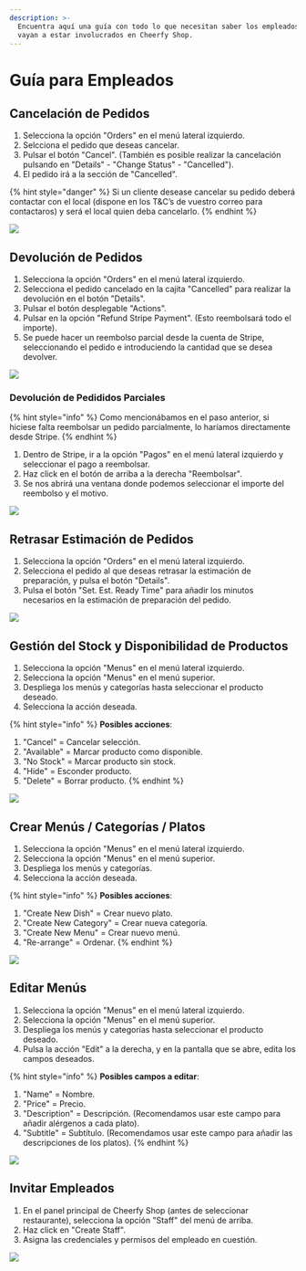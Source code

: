 ```yaml
---
description: >-
  Encuentra aquí una guía con todo lo que necesitan saber los empleados que
  vayan a estar involucrados en Cheerfy Shop.
---
```


# Guía para Empleados

## Cancelación de Pedidos

1. Selecciona la opción "Orders" en el menú lateral izquierdo.
2. Selcciona el pedido que deseas cancelar.
3. Pulsar el botón "Cancel". \(También es posible realizar la cancelación pulsando en "Details" - "Change Status" - "Cancelled"\).
4. El pedido irá a la sección de "Cancelled".

{% hint style="danger" %}
Si un cliente desease cancelar su pedido deberá contactar con el local \(dispone en los T&C’s de vuestro correo para contactaros\) y será el local quien deba cancelarlo.
{% endhint %}

![](.gitbook/assets/image%20%2874%29.png)

## Devolución de Pedidos

1. Selecciona la opción "Orders" en el menú lateral izquierdo.
2. Selecciona el pedido cancelado en la cajita "Cancelled" para realizar la devolución en el botón "Details".
3. Pulsar el botón desplegable "Actions".
4. Pulsar en la opción "Refund Stripe Payment". \(Esto reembolsará todo el importe\).
5. Se puede hacer un reembolso parcial desde la cuenta de Stripe, seleccionando el pedido e introduciendo la cantidad que se desea devolver.

![](.gitbook/assets/image%20%2883%29.png)

### Devolución de Pedididos Parciales

{% hint style="info" %}
Como mencionábamos en el paso anterior, si hiciese falta reembolsar un pedido parcialmente, lo haríamos directamente desde Stripe.
{% endhint %}

1. Dentro de Stripe, ir a la opción "Pagos" en el menú lateral izquierdo y seleccionar el pago a reembolsar.
2. Haz click en el botón de arriba a la derecha "Reembolsar".
3. Se nos abrirá una ventana donde podemos seleccionar el importe del reembolso y el motivo.

![](.gitbook/assets/image%20%2886%29.png)

## Retrasar Estimación de Pedidos

1. Selecciona la opción "Orders" en el menú lateral izquierdo.
2. Selecciona el pedido al que deseas retrasar la estimación de preparación, y pulsa el botón "Details".
3. Pulsa el botón "Set. Est. Ready Time" para añadir los minutos necesarios en la estimación de preparación del pedido.

![](.gitbook/assets/image%20%2877%29.png)

## Gestión del Stock y Disponibilidad de Productos

1. Selecciona la opción "Menus" en el menú lateral izquierdo.
2. Selecciona la opción "Menus" en el menú superior.
3. Despliega los menús y categorías hasta seleccionar el producto deseado.
4. Selecciona la acción deseada.

{% hint style="info" %}
**Posibles acciones**:

1. "Cancel" = Cancelar selección.
2. "Available" = Marcar producto como disponible.
3. "No Stock" = Marcar producto sin stock.
4. "Hide" = Esconder producto.
5. "Delete" = Borrar producto.
{% endhint %}

![](.gitbook/assets/image%20%2871%29.png)

## Crear Menús / Categorías / Platos

1. Selecciona la opción "Menus" en el menú lateral izquierdo.
2. Selecciona la opción "Menus" en el menú superior.
3. Despliega los menús y categorías. 
4. Selecciona la acción deseada.

{% hint style="info" %}
**Posibles acciones**:

1. "Create New Dish" = Crear nuevo plato.
2.  "Create New Category" = Crear nueva categoría.
3.  "Create New Menu" = Crear nuevo menú.
4.  "Re-arrange" = Ordenar.
{% endhint %}

![](.gitbook/assets/image%20%2882%29.png)

## Editar Menús

1. Selecciona la opción "Menus" en el menú lateral izquierdo.
2. Selecciona la opción "Menus" en el menú superior.
3. Despliega los menús y categorías hasta seleccionar el producto deseado.
4. Pulsa la acción "Edit" a la derecha, y en la pantalla que se abre, edita los campos deseados.

{% hint style="info" %}
**Posibles campos a editar**:

1. "Name" = Nombre.
2. "Price" = Precio.
3. "Description" = Descripción. \(Recomendamos usar este campo para añadir alérgenos a cada plato\).
4. "Subtitle" = Subtítulo. \(Recomendamos usar este campo para añadir las descripciones de los platos\).
{% endhint %}

![](.gitbook/assets/image%20%2876%29.png)

## Invitar Empleados

1. En el panel principal de Cheerfy Shop \(antes de seleccionar restaurante\), selecciona la opción "Staff" del menú de arriba. 
2. Haz click en "Create Staff".
3. Asigna las credenciales y permisos del empleado en cuestión.

![](.gitbook/assets/image%20%2872%29.png)


